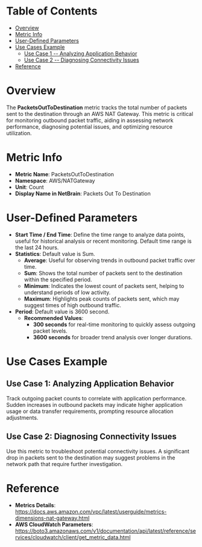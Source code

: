 # Table of Contents
- [Overview](#overview)
- [Metric Info](#metric-info)
- [User-Defined Parameters](#user-defined-parameters)
- [Use Cases Example](#example)
    - [Use Case 1 -- Analyzing Application Behavior](#example-1) 
    - [Use Case 2 -- Diagnosing Connectivity Issues](#example-2)
- [Reference](#reference)

# Overview <a name="overview"></a>
The <b>PacketsOutToDestination</b> metric tracks the total number of packets sent to the destination through an AWS NAT Gateway. This metric is critical for monitoring outbound packet traffic, aiding in assessing network performance, diagnosing potential issues, and optimizing resource utilization.



# Metric Info <a name="metric-info"></a>
* <b>Metric Name</b>: PacketsOutToDestination
* <b>Namespace</b>: AWS/NATGateway
* <b>Unit</b>: Count
* <b>Display Name in NetBrain</b>: Packets Out To Destination

# User-Defined Parameters <a name="user-defined-parameters"></a>
* <b>Start Time / End Time</b>: Define the time range to analyze data points, useful for historical analysis or recent monitoring. Default time range is the last 24 hours.
* <b>Statistics</b>: Default value is Sum.
  * <b>Average</b>: Useful for observing trends in outbound packet traffic over time.
  * <b>Sum</b>: Shows the total number of packets sent to the destination within the specified period.
  * <b>Minimum</b>: Indicates the lowest count of packets sent, helping to understand periods of low activity.
  * <b>Maximum</b>: Highlights peak counts of packets sent, which may suggest times of high outbound traffic.
* <b>Period</b>: Default value is 3600 second.
  * <b>Recommended Values</b>:
    * <b>300 seconds</b> for real-time monitoring to quickly assess outgoing packet levels.
    * <b>3600 seconds</b> for broader trend analysis over longer durations.

# Use Cases Example <a name="example"></a>
## Use Case 1: Analyzing Application Behavior <a name="example-1"></a>
Track outgoing packet counts to correlate with application performance. Sudden increases in outbound packets may indicate higher application usage or data transfer requirements, prompting resource allocation adjustments.

## Use Case 2: Diagnosing Connectivity Issues <a name="example-2"></a>
Use this metric to troubleshoot potential connectivity issues. A significant drop in packets sent to the destination may suggest problems in the network path that require further investigation.

# Reference <a name="reference"></a>
* <b>Metrics Details</b>: https://docs.aws.amazon.com/vpc/latest/userguide/metrics-dimensions-nat-gateway.html
* <b>AWS CloudWatch Parameters</b>: https://boto3.amazonaws.com/v1/documentation/api/latest/reference/services/cloudwatch/client/get_metric_data.html